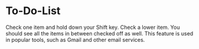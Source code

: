 # To-Do-List
Check one item and hold down your Shift key. Check a lower item. You should see all the items in between checked off as well. This feature is used in popular tools, such as Gmail and other email services.
